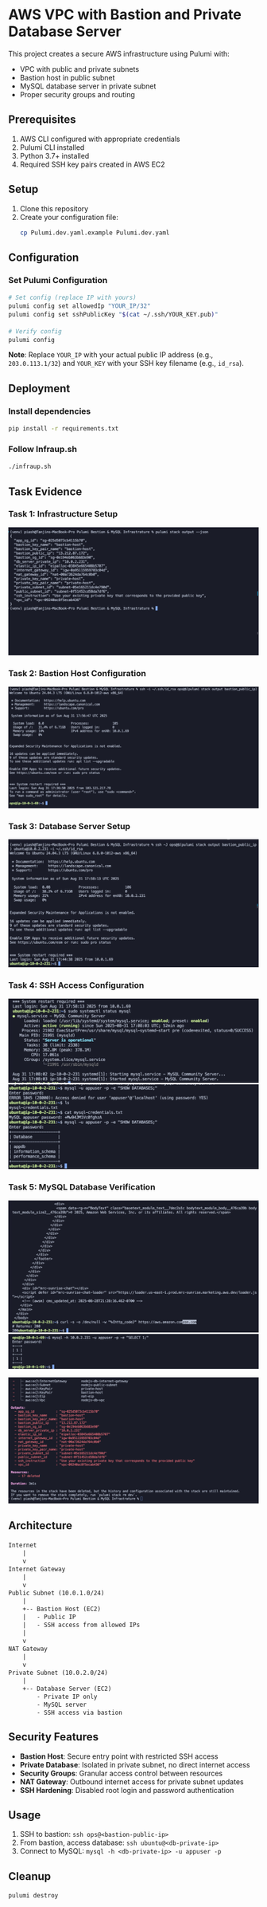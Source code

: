 # AWS VPC with Bastion and Private Database Server

This project creates a secure AWS infrastructure using Pulumi with:

- VPC with public and private subnets
- Bastion host in public subnet
- MySQL database server in private subnet
- Proper security groups and routing

## Prerequisites

1. AWS CLI configured with appropriate credentials
2. Pulumi CLI installed
3. Python 3.7+ installed
4. Required SSH key pairs created in AWS EC2

## Setup

1. Clone this repository
2. Create your configuration file:
   ```bash
   cp Pulumi.dev.yaml.example Pulumi.dev.yaml
   ```

## Configuration

### Set Pulumi Configuration

```bash
# Set config (replace IP with yours)
pulumi config set allowedIp "YOUR_IP/32"
pulumi config set sshPublicKey "$(cat ~/.ssh/YOUR_KEY.pub)"

# Verify config
pulumi config
```

**Note**: Replace `YOUR_IP` with your actual public IP address (e.g., `203.0.113.1/32`) and `YOUR_KEY` with your SSH key filename (e.g., `id_rsa`).

## Deployment

### Install dependencies

```bash
pip install -r requirements.txt
```

### Follow Infraup.sh

```bash
./infraup.sh
```

## Task Evidence

### Task 1: Infrastructure Setup

![Task 1](images/task_1.png)

### Task 2: Bastion Host Configuration

![Task 2](images/task_2.png)

### Task 3: Database Server Setup

![Task 3](images/task_3.png)

### Task 4: SSH Access Configuration

![Task 4.1](images/task_4_1.png)
![Task 4.2](images/task_4_2.png)

### Task 5: MySQL Database Verification

![Task 5.1](images/task_5_1.png)
![Task 5.2](images/task_5_2.png)

![Task 6](images/task_6.png)

## Architecture

```
Internet
    |
    v
Internet Gateway
    |
    v
Public Subnet (10.0.1.0/24)
    |
    +-- Bastion Host (EC2)
    |   - Public IP
    |   - SSH access from allowed IPs
    |
    v
NAT Gateway
    |
    v
Private Subnet (10.0.2.0/24)
    |
    +-- Database Server (EC2)
        - Private IP only
        - MySQL server
        - SSH access via bastion
```

## Security Features

- **Bastion Host**: Secure entry point with restricted SSH access
- **Private Database**: Isolated in private subnet, no direct internet access
- **Security Groups**: Granular access control between resources
- **NAT Gateway**: Outbound internet access for private subnet updates
- **SSH Hardening**: Disabled root login and password authentication

## Usage

1. SSH to bastion: `ssh ops@<bastion-public-ip>`
2. From bastion, access database: `ssh ubuntu@<db-private-ip>`
3. Connect to MySQL: `mysql -h <db-private-ip> -u appuser -p`

## Cleanup

```bash
pulumi destroy
```
